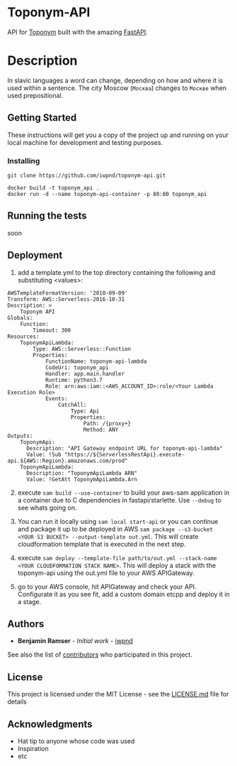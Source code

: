# Toponym-API

API for [Toponym](https://github.com/iwpnd/toponym) built with the amazing [FastAPI](https://fastapi.tiangolo.com).

# Description

In slavic languages a word can change, depending on how and where it is used within a sentence. The city Moscow (`Москва`) changes to `Москве` when used prepositional.


## Getting Started

These instructions will get you a copy of the project up and running on your local machine for development and testing purposes.

### Installing

```
git clone https://github.com/iwpnd/toponym-api.git
```

```
docker build -t toponym_api .
docker run -d --name toponym-api-container -p 80:80 toponym_api
```

## Running the tests

soon

## Deployment

1. add a template.yml to the top directory containing the following and substituting \<values>:

```
AWSTemplateFormatVersion: '2010-09-09'
Transform: AWS::Serverless-2016-10-31
Description: >
    Toponym API
Globals:
    Function:
        Timeout: 300
Resources:
    ToponymApiLambda:
        Type: AWS::Serverless::Function
        Properties:
            FunctionName: toponym-api-lambda
            CodeUri: toponym_api
            Handler: app.main.handler
            Runtime: python3.7
            Role: arn:aws:iam::<AWS_ACCOUNT_ID>:role/<Your Lambda Execution Role>
            Events:
                CatchAll:
                    Type: Api
                    Properties:
                        Path: /{proxy+}
                        Method: ANY
Outputs:
    ToponymApi:
      Description: "API Gateway endpoint URL for toponym-api-lambda"
      Value: !Sub "https://${ServerlessRestApi}.execute-api.${AWS::Region}.amazonaws.com/prod"
    ToponymApiLambda:
      Description: "ToponymApiLambda ARN"
      Value: !GetAtt ToponymApiLambda.Arn
```

2. execute `sam build --use-container` to build your aws-sam application in a container due to C dependencies in fastapi/starlette. Use `--debug` to see whats going on.


3. You can run it locally using `sam local start-api` or you can continue and package it up to be deployed in AWS `sam package --s3-bucket <YOUR S3 BUCKET> --output-template out.yml`. This will create cloudformation template that is executed in the next step.

4. execute `sam deploy --template-file path/to/out.yml --stack-name <YOUR CLOUDFORMATION STACK NAME>`. This will deploy a stack with the toponym-api using the out.yml file to your AWS APIGateway.

5. go to your AWS console, hit APIGateway and check your API. Configurate it as you see fit, add a custom domain etcpp and deploy it in a stage.

## Authors

* **Benjamin Ramser** - *Initial work* - [iwpnd](https://github.com/iwpnd)

See also the list of [contributors](https://github.com/iwpnd/toponym/contributors) who participated in this project.

## License

This project is licensed under the MIT License - see the [LICENSE.md](LICENSE.md) file for details

## Acknowledgments

* Hat tip to anyone whose code was used
* Inspiration
* etc
